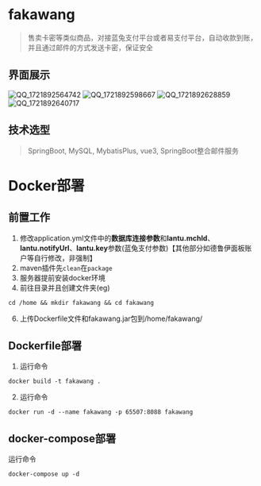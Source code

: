 # fakawang
> 售卖卡密等类似商品，对接蓝兔支付平台或者易支付平台，自动收款到账，
并且通过邮件的方式发送卡密，保证安全

## 界面展示
![QQ_1721892564742](https://imgbed.zukedog.cn/i/2024/07/25/p9eer3.png)
![QQ_1721892598667](https://imgbed.zukedog.cn/i/2024/07/25/p9siiu.png)
![QQ_1721892628859](https://imgbed.zukedog.cn/i/2024/07/25/p9yu4g.png)
![QQ_1721892640717](https://imgbed.zukedog.cn/i/2024/07/25/pa1c41.png)


## 技术选型
> SpringBoot, MySQL, MybatisPlus, vue3, SpringBoot整合邮件服务

# Docker部署
## 前置工作

1. 修改application.yml文件中的**数据库连接参数**和**lantu.mchId**、**lantu.notifyUrl**、**lantu.key**参数(蓝兔支付参数)【其他部分如德鲁伊面板账户等自行修改，非强制】
3. maven插件先`clean`在`package`
4. 服务器提前安装docker环境
5. 前往目录并且创建文件夹(eg)
```
cd /home && mkdir fakawang && cd fakawang
```
6. 上传Dockerfile文件和fakawang.jar包到/home/fakawang/

## Dockerfile部署
1. 运行命令
```
docker build -t fakawang .
```
2. 运行命令
```
docker run -d --name fakawang -p 65507:8088 fakawang
```

## docker-compose部署
运行命令
```
docker-compose up -d
```
